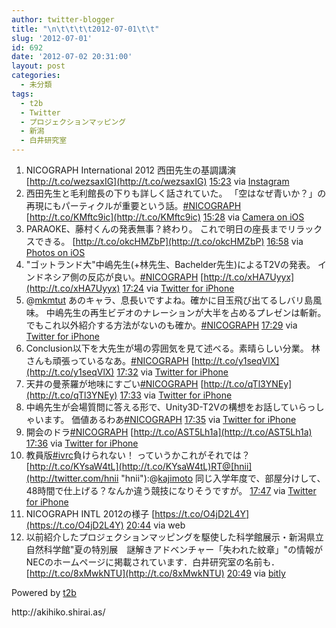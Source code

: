 ```yaml
---
author: twitter-blogger
title: "\n\t\t\t\t2012-07-01\t\t"
slug: '2012-07-01'
id: 692
date: '2012-07-02 20:31:00'
layout: post
categories:
  - 未分類
tags:
  - t2b
  - Twitter
  - プロジェクションマッピング
  - 新潟
  - 白井研究室
---
```


<div xmlns:georss="http://www.georss.org/georss">

1.  <span><span>NICOGRAPH International 2012 西田先生の基調講演 [http://t.co/wezsaxIG](http://t.co/wezsaxIG)</span> <span>[<span>15:23</span>](http://twitter.com/o_ob/status/219617187873300483) <span>via [Instagram](http://instagr.am)</span></span></span>
2.  <span><span>西田先生と毛利館長の下りも詳しく話されていた。 「空はなぜ青いか？」の再現にもパーティクルが重要という話。[#NICOGRAPH](http://twitter.com/search?q=%23NICOGRAPH "#NICOGRAPH") [http://t.co/KMftc9ic](http://t.co/KMftc9ic)</span> <span>[<span>15:28</span>](http://twitter.com/o_ob/status/219618502489817090) <span>via [Camera on iOS](http://www.apple.com)</span></span></span>
3.  <span><span>PARAOKE、藤村くんの発表無事？終わり。 これで明日の座長までリラックスできる。 [http://t.co/okcHMZbP](http://t.co/okcHMZbP)</span> <span>[<span>16:58</span>](http://twitter.com/o_ob/status/219641082714140672) <span>via [Photos on iOS](http://www.apple.com)</span></span></span>
4.  <span><span>"ゴットランド大"中嶋先生(+林先生、Bachelder先生)によるT2Vの発表。 インドネシア側の反応が良い。[#NICOGRAPH](http://twitter.com/search?q=%23NICOGRAPH "#NICOGRAPH") [http://t.co/xHA7Uyyx](http://t.co/xHA7Uyyx)</span> <span>[<span>17:24</span>](http://twitter.com/o_ob/status/219647601048428544) <span>via [Twitter for iPhone](http://twitter.com/download/iphone)</span></span></span>
5.  <span><span>@[mkmtut](http://twitter.com/mkmtut "mkmtut") あのキャラ、息長いですよね。確かに目玉飛び出てるしバリ島風味。 中嶋先生の再生ビデオのナレーションが大半を占めるプレゼンは斬新。でもこれ以外紹介する方法がないのも確か。[#NICOGRAPH](http://twitter.com/search?q=%23NICOGRAPH "#NICOGRAPH")</span> <span>[<span>17:29</span>](http://twitter.com/o_ob/status/219648998007521280) <span>via [Twitter for iPhone](http://twitter.com/download/iphone)</span></span></span>
6.  <span><span>Conclusion以下を大先生が場の雰囲気を見て述べる。素晴らしい分業。 林さんも頑張っているなあ。[#NICOGRAPH](http://twitter.com/search?q=%23NICOGRAPH "#NICOGRAPH") [http://t.co/y1seqVlX](http://t.co/y1seqVlX)</span> <span>[<span>17:32</span>](http://twitter.com/o_ob/status/219649718790262785) <span>via [Twitter for iPhone](http://twitter.com/download/iphone)</span></span></span>
7.  <span><span>天井の曼荼羅が地味にすごい[#NICOGRAPH](http://twitter.com/search?q=%23NICOGRAPH "#NICOGRAPH") [http://t.co/qTl3YNEy](http://t.co/qTl3YNEy)</span> <span>[<span>17:33</span>](http://twitter.com/o_ob/status/219649983908032512) <span>via [Twitter for iPhone](http://twitter.com/download/iphone)</span></span></span>
8.  <span><span>中嶋先生が会場質問に答える形で、Unity3D-T2Vの構想をお話していらっしゃいます。 価値あるわあ[#NICOGRAPH](http://twitter.com/search?q=%23NICOGRAPH "#NICOGRAPH")</span> <span>[<span>17:35</span>](http://twitter.com/o_ob/status/219650386313752576) <span>via [Twitter for iPhone](http://twitter.com/download/iphone)</span></span></span>
9.  <span><span>開会のドラ[#NICOGRAPH](http://twitter.com/search?q=%23NICOGRAPH "#NICOGRAPH") [http://t.co/AST5Lh1a](http://t.co/AST5Lh1a)</span> <span>[<span>17:36</span>](http://twitter.com/o_ob/status/219650690203660288) <span>via [Twitter for iPhone](http://twitter.com/download/iphone)</span></span></span>
10.  <span><span>教員版[#ivrc](http://twitter.com/search?q=%23ivrc "#ivrc")負けられない！ っていうかこれがそれでは？ [http://t.co/KYsaW4tL](http://t.co/KYsaW4tL)RT@[hnii](http://twitter.com/hnii "hnii"):@[kajimoto](http://twitter.com/kajimoto "kajimoto") 同じ入学年度で、部屋分けして、48時間で仕上げる？なんか違う競技になりそうですが。</span> <span>[<span>17:47</span>](http://twitter.com/o_ob/status/219653599234490368) <span>via [Twitter for iPhone](http://twitter.com/download/iphone)</span></span></span>
11.  <span><span>NICOGRAPH INTL 2012の様子 [https://t.co/O4jD2L4Y](https://t.co/O4jD2L4Y)</span> <span>[<span>20:44</span>](http://twitter.com/o_ob/status/219698093698981888) <span>via web</span></span></span>
12.  <span><span>以前紹介したプロジェクションマッピングを駆使した科学館展示・新潟県立自然科学館"夏の特別展　謎解きアドベンチャー「失われた紋章」"の情報がNECのホームページに掲載されています．白井研究室の名前も． [http://t.co/8xMwkNTU](http://t.co/8xMwkNTU)</span> <span>[<span>20:49</span>](http://twitter.com/o_ob/status/219699178492801024) <span>via [bitly](http://bitly.com)</span></span></span>

</div>

Powered by [t2b](http://t2b.utilz.jp/)

<div>http://akihiko.shirai.as/</div>